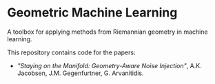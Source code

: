 # Geometric Machine Learning
A toolbox for applying methods from Riemannian geometry in machine learning.

This repository contains code for the papers:
- *"Staying on the Manifold: Geometry-Aware Noise Injection"*, A.K. Jacobsen, J.M. Gegenfurtner, G. Arvanitidis.
